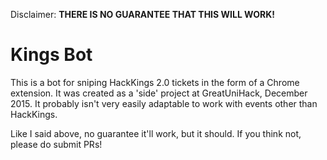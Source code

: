 Disclaimer: __THERE IS NO GUARANTEE THAT THIS WILL WORK!__
# Kings Bot
This is a bot for sniping HackKings 2.0 tickets in the form of a Chrome extension. It was created as a 'side' project at GreatUniHack, December 2015. It probably isn't very easily adaptable to work with events other than HackKings.

Like I said above, no guarantee it'll work, but it should. If you think not, please do submit PRs!
